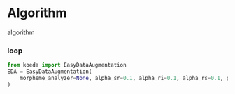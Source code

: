 # Algorithm
algorithm


### loop

```python
from koeda import EasyDataAugmentation
EDA = EasyDataAugmentation(
    morpheme_analyzer=None, alpha_sr=0.1, alpha_ri=0.1, alpha_rs=0.1, prob_rd=0.1
)

```
